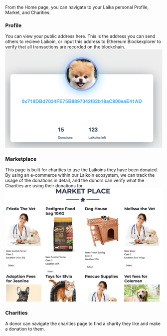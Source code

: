 From the Home page, you can navigate to your Laika personal Profile, Market, and Charities.

### Profile
You can view your public address here. This is the address you can send others to recieve Laikoin, or input this address to Ethereum Blockexplorer to verify that all transactions are recorded on the blockchain.
![profilePage](images/profile.png)

### Marketplace
This page is built for charities to use the Laikoins they have been donated. By using an e-commerce within our Laikoin ecosystem, we can track the usage of the donations in detail, and the donors can verify what the Charities are using their donations for.
![marketPlace](images/marketPlace.png)

### Charities
A donor can navigate the charities page to find a charity they like and make a donation to them.